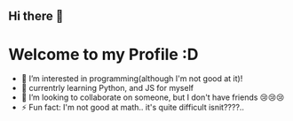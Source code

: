 ## Hi there 👋
# Welcome to my Profile :D
- 🔭 I’m interested in programming(although I'm not good at it)!
- 🌱 currentrly learning Python, and JS for myself
- 👯 I’m looking to collaborate on someone, but I don't have friends 😢😢😢
- ⚡ Fun fact: I'm not good at math.. it's quite difficult isnit????..
